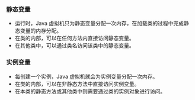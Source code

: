 ### 静态变量
+ 运行时，Java 虚拟机只为静态变量分配一次内存，在加载类的过程中完成静态变量的内存分配。
+ 在类的内部，可以在任何方法内直接访问静态变量。
+ 在其他类中，可以通过类名访问该类中的静态变量。

### 实例变量
+ 每创建一个实例，Java 虚拟机就会为实例变量分配一次内存。
+ 在类的内部，可以在非静态方法中直接访问实例变量。
+ 在本类的静态方法或其他类中则需要通过类的实例对象进行访问。
 